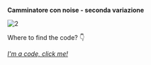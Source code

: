 **Camminatore con noise - seconda variazione**

![2](https://user-images.githubusercontent.com/28058955/114736089-16292980-9d46-11eb-8192-db312593b1a8.PNG)

Where to find the code? :point_down:

*[I'm a code, click me!](https://editor.p5js.org/MariangelaC/full/V6ya15m5n)*
